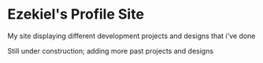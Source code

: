 # Ezekiel's Profile Site
My site displaying different development projects and designs that i've done

Still under construction; adding more past projects and designs
